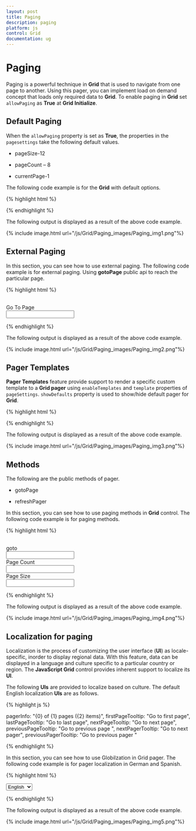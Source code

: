 ```yaml
---
layout: post
title: Paging
description: paging
platform: js
control: Grid
documentation: ug
---
```


# Paging

Paging is a powerful technique in **Grid** that is used to navigate from one page to another. Using this pager, you can implement load on demand concept that loads only required data to **Grid**. To enable paging in **Grid** set `allowPaging` as **True** at **Grid Initialize**.

## Default Paging

When the `allowPaging` property is set as **True**, the properties in the `pagesettings` take the following default values.

* pageSize-12

* pageCount – 8

* currentPage-1

The following code example is for the **Grid** with default options.

{% highlight html %}


<div id="Grid"></div>
<script type="text/javascript">
  $(function () {
      $("#Grid").ejGrid({
          // the datasource "window.gridData" is referred from jsondata.min.js
          dataSource: window.gridData,
          allowPaging: true,
  
      });
  });
</script>


{% endhighlight %}



The following output is displayed as a result of the above code example.

{% include image.html url="/js/Grid/Paging_images/Paging_img1.png"%}

## External Paging

In this section, you can see how to use external paging. The following code example is for external paging. Using **gotoPage** public api to reach the particular page.

{% highlight html %}


<div id="Grid"></div>
<br />
<div class="row">
  <div class="col-md-3"></div>
  <div class="col-md-1">
    Go To Page
  </div>
  <div class="col-md-3">
    <input type="text" id="sendpage" />
  </div>
</div>
<script type="text/javascript">
  $(function () {
      $("#Grid").ejGrid({
          // the datasource "window.gridData" is referred from jsondata.min.js
          dataSource: window.gridData,
          allowPaging: true,
  
      });
      $("#sendpage").ejNumericTextbox({ value: 1, minValue: 1, maxValue: 10, change: "onChange" });
  });
  function onChange(args) {
      var gridobj = $("#Grid").data("ejGrid");
      gridobj.goToPage(args.value);
  }
</script>


{% endhighlight %}



The following output is displayed as a result of the above code example.

{% include image.html url="/js/Grid/Paging_images/Paging_img2.png"%}

## Pager Templates

**Pager Templates** feature provide support to render a specific custom template to a **Grid pager** using `enableTemplates` and `template` properties of `pageSettings`. `showDefaults` property is used to show/hide default pager for **Grid**.

{% highlight html %}

<div id="Grid"></div>
<script type="text/javascript">
    
  $(function () {
      
      var data = ej.DataManager(window.gridData).executeLocal(ej.Query().take(50));
      $("#Grid").ejGrid({
          dataSource: data,
          pageSettings: { enableTemplates: true, template: "#template", showDefaults: false },
          columns: ["OrderID ", " CustomerID ", " EmployeeID ", " Freight ", " OrderDate"]
      });
  });
</script>
<script type="text/x-jsrender" id="template">
  <a id="prev" value="Prev">Prev</a>
  <input type="text" />
  <input type="button" value="Go" />
  <a>Next</a>
</script>

{% endhighlight %}



The following output is displayed as a result of the above code example.

{% include image.html url="/js/Grid/Paging_images/Paging_img3.png"%}

## Methods

The following are the public methods of pager.

* gotoPage

* refreshPager

In this section, you can see how to use paging methods in **Grid** control. The following code example is for paging methods. 

{% highlight html %}

 <div id="Grid"></div>
<br />
<div class="row">
  <div class="col-md-1"></div>
  <div class="col-md-1">
    goto
  </div>
  <div class="col-md-2">
    <input type="text" id="goto" />
  </div>
  <div class="col-md-1">
    Page Count
  </div>
  <div class="col-md-2">
    <input type="text" id="pageCount" />
  </div>
  <div class="col-md-1">
    Page Size
  </div>
  <div class="col-md-2">
    <input type="text" id="PageSize" />
  </div>
</div>
<script type="text/javascript">
    
  $(function () {
      
      $("#Grid").ejGrid({
          // the datasource "window.gridData" is referred from jsondata.min.js
          dataSource: window.gridData,
          allowPaging: true,
          pageSettings: { pageSize: 5 },
  
      });
      $("#goto").ejNumericTextbox({ value: 1, minValue: 1, change: "pageChange" });
      $("#pageCount").ejNumericTextbox({ value: 1, minValue: 1, maxValue: 10, change: "pageCountChange" });
      $("#PageSize").ejNumericTextbox({ value: 12, minValue: 1, maxValue: 10, change: "pageSizeChange" });
  });
  function pageChange(args) {
      $("#Grid").ejGrid("getPager").ejPager("goToPage", args.value);
  }
  function pageCountChange(args) {
      $("#Grid").ejGrid({ "pageSettings": { pageCount: parseInt(args.value) } });
  }
  function pageSizeChange(args) {
      $("#Grid").ejGrid({ "pageSettings": { pageSize: parseInt(args.value) } });
  }
</script>

{% endhighlight %}



The following output is displayed as a result of the above code example.

{% include image.html url="/js/Grid/Paging_images/Paging_img4.png"%}

## Localization for paging

Localization is the process of customizing the user interface (**UI**) as locale-specific, inorder to display regional data. With this feature, data can be displayed in a language and culture specific to a particular country or region. The **JavaScript Grid** control provides inherent support to localize its **UI**.

The following **UIs** are provided to localize based on culture. The default English localization **UIs** are as follows.

{% highlight js %}

pagerInfo: "{0} of {1} pages ({2} items)",
firstPageTooltip: "Go to first page",
lastPageTooltip: "Go to last page",
nextPageTooltip: "Go to next page",
previousPageTooltip: "Go to previous page ",
nextPagerTooltip: "Go to next pager",
previousPagerTooltip: "Go to previous pager "


{% endhighlight %}



In this section, you can see how to use Globilzation in Grid pager. The following code example is for pager localization in German and Spanish. 

{% highlight html %}


 <div id="Grid"></div>
<div>
  <select id="language">
    <option value="en-US">English</option>
    <option value="de-DE">German</option>
    <option value="es-ES">Spanish</option>
  </select>
</div>
<script type="text/javascript">
    
  ej.Pager.locale["en-US"] = {
      pagerInfo: "{0} of {1} pages ({2} items)",
      firstPageTooltip: "Go to first page",
      lastPageTooltip: "Go to last page",
      nextPageTooltip: "Go to next page",
      previousPageTooltip: "Go to previous page ",
      nextPagerTooltip: "Go to next pager",
      previousPagerTooltip: "Go to previous pager "
  };
  ej.Pager.locale["de-DE"] = {
      pagerInfo: "{0} von {1} Seiten ({2} Beiträgee)",
      firstPageTooltip: "Zur ersten Seite",
      lastPageTooltip: "gehen Zur letZten Seite",
      nextPageTooltip: "Zur nächsten Seite",
      previousPageTooltip: "Zuruck Zur letZten Seite",
      nextPagerTooltip: "genhen Sie Zum nächsten pager ",
      previousPagerTooltip: "Zur vorherigen pager"
  };
  ej.Pager.locale["es-ES"] = {
      pagerInfo: "{0} de {1}páginas ({2} artículos)",
      firstPageTooltip: "Ir a la primera página",
      lastPageTooltip: "Ir a la última páginas",
      nextPageTooltip: "Ir a la página siguiente",
      previousPageTooltip: "Ir a la página anterior",
      nextPagerTooltip: "Ir a la siguiente pager",
      previousPagerTooltip: "Ir al localizador anterior"
  }
  $(function () {
      $("#Grid").ejGrid({
          // the datasource "window.gridData" is referred from jsondata.min.js
          dataSource: window.gridData,
          allowPaging: true,
          pageSettings: { pageSize: 6 },
          locale: $("#lan").val(),
      });
      $("#language").ejDropDownList({ width: "120px", "change": "onChange", selectedItemIndex: 1 })
  });
  function onChange(args) {
      $("#Grid").ejGrid("model.locale", args.value);
  }
</script>


{% endhighlight %}



The following output is displayed as a result of the above code example.

{% include image.html url="/js/Grid/Paging_images/Paging_img5.png"%}

